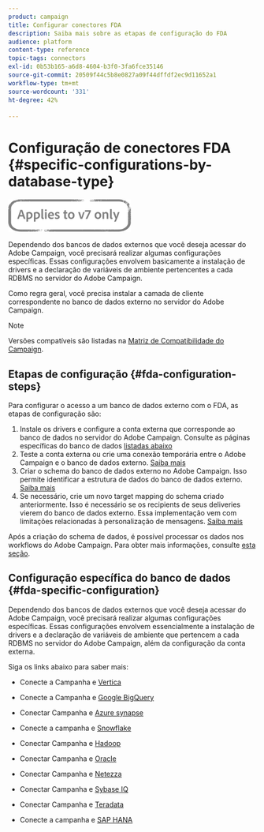 ```yaml
---
product: campaign
title: Configurar conectores FDA
description: Saiba mais sobre as etapas de configuração do FDA
audience: platform
content-type: reference
topic-tags: connectors
exl-id: 0b53b165-a6d8-4604-b3f0-3fa6fce35146
source-git-commit: 20509f44c5b8e0827a09f44dffdf2ec9d11652a1
workflow-type: tm+mt
source-wordcount: '331'
ht-degree: 42%

---
```


# Configuração de conectores FDA {#specific-configurations-by-database-type}

![](../../assets/v7-only.svg)

Dependendo dos bancos de dados externos que você deseja acessar do Adobe Campaign, você precisará realizar algumas configurações específicas. Essas configurações envolvem basicamente a instalação de drivers e a declaração de variáveis de ambiente pertencentes a cada RDBMS no servidor do Adobe Campaign.

Como regra geral, você precisa instalar a camada de cliente correspondente no banco de dados externo no servidor do Adobe Campaign.

>[!NOTE]
>
>Versões compatíveis são listadas na [Matriz de Compatibilidade do Campaign](../../rn/using/compatibility-matrix.md#FederatedDataAccessFDA).

## Etapas de configuração {#fda-configuration-steps}

Para configurar o acesso a um banco de dados externo com o FDA, as etapas de configuração são:

1. Instale os drivers e configure a conta externa que corresponde ao banco de dados no servidor do Adobe Campaign. Consulte as páginas específicas do banco de dados [listadas abaixo](#fda-specific-configuration)
1. Teste a conta externa ou crie uma conexão temporária entre o Adobe Campaign e o banco de dados externo. [Saiba mais](../../installation/using/connecting-to-database.md)
1. Criar o schema do banco de dados externo no Adobe Campaign. Isso permite identificar a estrutura de dados do banco de dados externo. [Saiba mais](../../installation/using/creating-data-schema.md)
1. Se necessário, crie um novo target mapping do schema criado anteriormente. Isso é necessário se os recipients de seus deliveries vierem do banco de dados externo. Essa implementação vem com limitações relacionadas à personalização de mensagens. [Saiba mais](../../installation/using/defining-data-mapping.md)

Após a criação do schema de dados, é possível processar os dados nos workflows do Adobe Campaign. Para obter mais informações, consulte [esta seção](../../workflow/using/accessing-an-external-database--fda-.md).

## Configuração específica do banco de dados {#fda-specific-configuration}

Dependendo dos bancos de dados externos que você deseja acessar do Adobe Campaign, você precisará realizar algumas configurações específicas. Essas configurações envolvem essencialmente a instalação de drivers e a declaração de variáveis de ambiente que pertencem a cada RDBMS no servidor do Adobe Campaign, além da configuração da conta externa.

Siga os links abaixo para saber mais:

* Conecte a Campanha e [Vertica](../../installation/using/configure-fda-vertica.md)

* Conecte a Campanha e [Google BigQuery](../../installation/using/configure-fda-google-big-query.md)

* Conectar Campanha e [Azure synapse](../../installation/using/configure-fda-synapse.md)

* Conecte a campanha e [Snowflake](../../installation/using/configure-fda-snowflake.md)

* Conectar Campanha e [Hadoop](../../installation/using/configure-fda-hadoop.md)

* Conectar Campanha e [Oracle](../../installation/using/configure-fda-oracle.md)

* Conectar Campanha e [Netezza](../../installation/using/configure-fda-netezza.md)

* Conectar Campanha e [Sybase IQ](../../installation/using/configure-fda-sybase.md)

* Conectar Campanha e [Teradata](../../installation/using/configure-fda-teradata.md)

* Conecte a campanha e [SAP HANA](../../installation/using/configure-fda-sap-hana.md)
